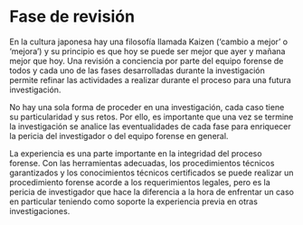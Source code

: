 # Fase de revisión

En la cultura japonesa hay una filosofía llamada Kaizen (‘cambio a mejor’ o ‘mejora’) y su principio es que hoy se puede ser mejor que ayer y mañana mejor que hoy. Una revisión a conciencia por parte del equipo forense de todos y cada uno de las fases desarrolladas durante la investigación permite refinar las actividades a realizar durante el proceso para una futura investigación. 

No hay una sola forma de proceder en una investigación, cada caso tiene su particularidad y sus retos. Por ello, es importante que una vez se termine la investigación se analice las eventualidades de cada fase para enriquecer la pericia del investigador o del equipo forense en general. 

La experiencia es una parte importante en la integridad del proceso forense. Con las herramientas adecuadas, los procedimientos técnicos garantizados y los conocimientos técnicos certificados se puede realizar un procedimiento forense acorde a los requerimientos legales, pero es la pericia de investigador que hace la diferencia a la hora de enfrentar un caso en particular teniendo como soporte la experiencia previa en otras investigaciones. 

